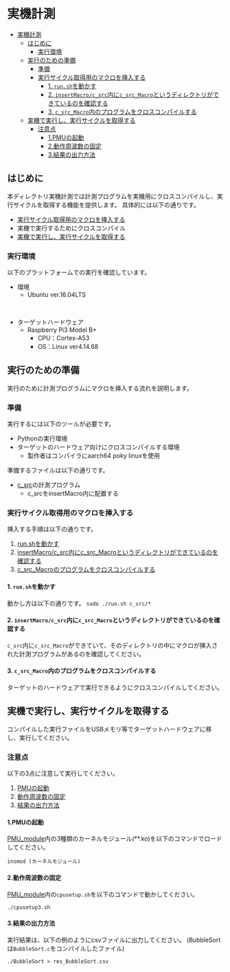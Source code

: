 # 実機計測
- [実機計測](#実機計測)
  - [はじめに](#はじめに)
    - [実行環境](#実行環境)
  - [実行のための準備](#実行のための準備)
    - [準備](#準備)
    - [実行サイクル取得用のマクロを挿入する](#実行サイクル取得用のマクロを挿入する)
      - [1. `run.sh`を動かす](#1-runshを動かす)
      - [2. `insertMacro/c_src`内に`c_src_Macro`というディレクトリができているのを確認する](#2-insertmacroc_src内にc_src_macroというディレクトリができているのを確認する)
      - [3. `c_src_Macro`内のプログラムをクロスコンパイルする](#3-c_src_macro内のプログラムをクロスコンパイルする)
  - [実機で実行し、実行サイクルを取得する](#実機で実行し実行サイクルを取得する)
    - [注意点](#注意点)
      - [1.PMUの起動](#1pmuの起動)
      - [2.動作周波数の固定](#2動作周波数の固定)
      - [3.結果の出力方法](#3結果の出力方法)

## はじめに

本ディレクトリ実機計測では計測プログラムを実機用にクロスコンパイルし、実行サイクルを取得する機能を提供します。
具体的には以下の通りです。

+ [実行サイクル取得用のマクロを挿入する](#実行サイクル取得用のマクロを挿入する)
+ 実機で実行するためにクロスコンパイル
+ [実機で実行し、実行サイクルを取得する](#実機で実行し、実行サイクルを取得する)

### 実行環境

以下のプラットフォームでの実行を確認しています。

+ 環境
  + Ubuntu ver.16.04LTS
<br>

+ ターゲットハードウェア
  + Raspberry Pi3 Model B+
    + CPU：Cortex-A53
    + OS：Linux ver4.14.68

## 実行のための準備

実行のために計測プログラムにマクロを挿入する流れを説明します。

### 準備

実行するには以下のツールが必要です。

+ Pythonの実行環境
+ ターゲットのハードウェア向けにクロスコンパイルする環境
    + 製作者はコンパイラにaarch64 poky linuxを使用


準備するファイルは以下の通りです。

+ [c_src](../all_c_src/)の計測プログラム
    + c_srcをinsertMacro内に配置する

### 実行サイクル取得用のマクロを挿入する

挿入する手順は以下の通りです。


  1. [run.shを動かす](#1-runshを動かす)
  2. [insertMacro/c_src内にc_src_Macroというディレクトリができているのを確認する](#2-insertmacroc_src内にc_src_macroというディレクトリができているのを確認する)
  3. [c_src_Macroのプログラムをクロスコンパイルする](#3-c_src_macro内のプログラムをクロスコンパイルする)

#### 1. `run.sh`を動かす

動かし方は以下の通りです。
`sudo ./run.sh c_src/*`

#### 2. `insertMacro/c_src`内に`c_src_Macro`というディレクトリができているのを確認する

`c_src`内に`c_src_Macro`ができていて、そのディレクトリの中にマクロが挿入された計測プログラムがあるのを確認してください。

#### 3. `c_src_Macro`内のプログラムをクロスコンパイルする

ターゲットのハードウェアで実行できるようにクロスコンパイルしてください。

## 実機で実行し、実行サイクルを取得する

コンパイルした実行ファイルをUSBメモリ等でターゲットハードウェアに移し、実行してください。

### 注意点
以下の3点に注意して実行してください。

1. [PMUの起動](#1.PMUの起動)
2. [動作周波数の固定](#2.動作周波数の固定)
3. [結果の出力方法](#3.結果の出力方法)

#### 1.PMUの起動

[PMU_module](PMU_module)内の3種類のカーネルモジュール(**.ko)を以下のコマンドでロードしてください。

`insmod (カーネルモジュール)`

#### 2.動作周波数の固定

[PMU_module](PMU_module)内の`cpusetup.sh`を以下のコマンドで動かしてください。

`./cpusetup3.sh`

#### 3.結果の出力方法

実行結果は、以下の例のようにcsvファイルに出力してください。
(BubbleSortは`BubbleSort.c`をコンパイルしたファイル)

`./BubbleSort > res_BubbleSort.csv`